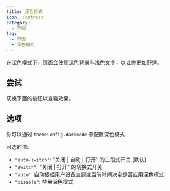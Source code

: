 ```yaml
---
title: 深色模式
icon: contrast
category:
  - 界面
tag:
  - 界面
  - 深色模式
---
```


在深色模式下，页面会使用深色背景与浅色文字，以让你更加舒适。

<!-- more -->

## 尝试

切换下面的按钮以查看效果。

<!-- markdownlint-disable-->

<AppearanceSwitch />

<!-- markdownlint-restore -->

## 选项

你可以通过 `themeConfig.darkmode` 来配置深色模式

可选的值:

- `"auto-switch"`: "关闭 | 自动 | 打开" 的三段式开关 (默认)
- `"switch"`: "关闭 | 打开" 的切换式开关
- `"auto"`: 自动根据用户设备主题或当前时间决定是否应用深色模式
- `"disable"`: 禁用深色模式

<script setup lang="ts">
import AppearanceSwitch from '@theme-hope/module/outlook/components/AppearanceSwitch'
</script>
